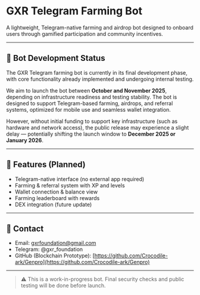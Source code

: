 # GXR Telegram Farming Bot

A lightweight, Telegram-native farming and airdrop bot designed to onboard users through gamified participation and community incentives.

---

## 🚧 Bot Development Status

The GXR Telegram farming bot is currently in its final development phase, with core functionality already implemented and undergoing internal testing.

We aim to launch the bot between **October and November 2025**, depending on infrastructure readiness and testing stability. The bot is designed to support Telegram-based farming, airdrops, and referral systems, optimized for mobile use and seamless wallet integration.

However, without initial funding to support key infrastructure (such as hardware and network access), the public release may experience a slight delay — potentially shifting the launch window to **December 2025 or January 2026**.

---

## 🔧 Features (Planned)

- Telegram-native interface (no external app required)
- Farming & referral system with XP and levels
- Wallet connection & balance view
- Farming leaderboard with rewards
- DEX integration (future update)

---

## 💬 Contact

- Email: [gxrfoundation@gmail.com](mailto\:gxrfoundation@gmail.com)
- Telegram: @gxr\_foundation
- GitHub (Blockchain Prototype): [https://github.com/Crocodile-ark/Genpro](https://github.com/Crocodile-ark/Genpro)

---

> ⚠️ This is a work-in-progress bot. Final security checks and public testing will be done before launch.

